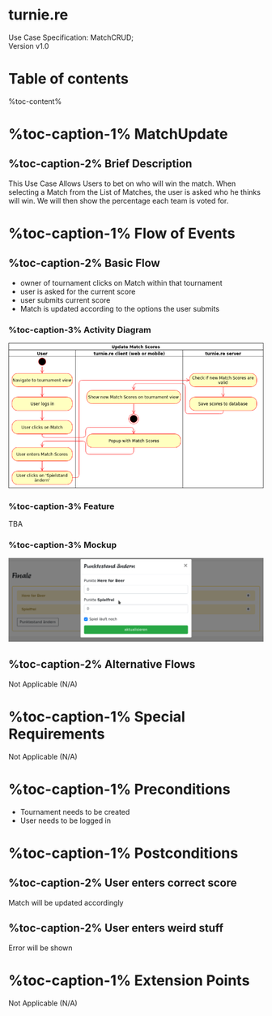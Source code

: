# turnie.re

Use Case Specification: MatchCRUD;  
Version v1.0

# Table of contents

%toc-content%

# %toc-caption-1% MatchUpdate

## %toc-caption-2% Brief Description

This Use Case Allows Users to bet on who will win the match. When selecting a Match from the List of Matches, the user is asked who he thinks will win. We will then show the percentage each team is voted for.

# %toc-caption-1% Flow of Events

## %toc-caption-2% Basic Flow

 - owner of tournament clicks on Match within that tournament
 - user is asked for the current score 
 - user submits current score
 - Match is updated according to the options the user submits
 
### %toc-caption-3% Activity Diagram
![Mockup](../imgs/activity_diagram_update_match_scores.png)

### %toc-caption-3% Feature
TBA

### %toc-caption-3% Mockup
![Mockup](../imgs/mockups/mockup_match_update.png)

## %toc-caption-2% Alternative Flows
Not Applicable (N/A)

# %toc-caption-1% Special Requirements
Not Applicable (N/A)

# %toc-caption-1% Preconditions
- Tournament needs to be created
- User needs to be logged in

# %toc-caption-1% Postconditions

## %toc-caption-2% User enters correct score
Match will be updated accordingly

## %toc-caption-2% User enters weird stuff
Error will be shown

# %toc-caption-1% Extension Points
Not Applicable (N/A)
